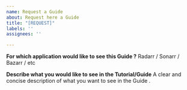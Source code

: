 ```yaml
---
name: Request a Guide
about: Request here a Guide
title: "[REQUEST]"
labels: ''
assignees: ''

---
```


**For which application would like to see this Guide ?**
Radarr / Sonarr / Bazarr / etc

**Describe what you would like to see in the Tutorial/Guide**
A clear and concise description of what you want to see in the Guide .
